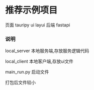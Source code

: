#  推荐示例项目

页面    tauripy
ui      layui
后端    fastapi



### 说明

local_server  本地服务端,存放服务逻辑代码

local_client  本地客户端,存放ui文件

main_run.py  启动文件

打包后文件较小